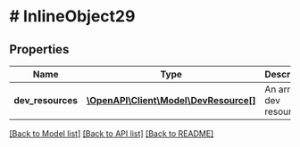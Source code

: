 # # InlineObject29

## Properties

Name | Type | Description | Notes
------------ | ------------- | ------------- | -------------
**dev_resources** | [**\OpenAPI\Client\Model\DevResource[]**](DevResource.md) | An array of dev resources. |

[[Back to Model list]](../../README.md#models) [[Back to API list]](../../README.md#endpoints) [[Back to README]](../../README.md)
